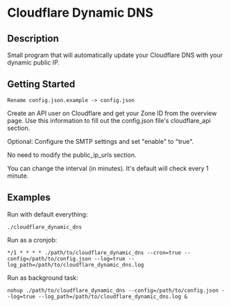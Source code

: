 # Cloudflare Dynamic DNS

## Description
Small program that will automatically update your Cloudflare DNS with your dynamic public IP.

## Getting Started
```
Rename config.json.example -> config.json
```

Create an API user on Cloudflare and get your Zone ID from the overview page.
Use this information to fill out the config.json file's cloudflare_api section.

Optional: Configure the SMTP settings and set "enable" to "true".

No need to modify the public_ip_urls section.

You can change the interval (in minutes). It's default will check every 1 minute.

## Examples
Run with default everything:
```
./cloudflare_dynamic_dns
```

Run as a cronjob:
```
*/1 * * * * ./path/to/cloudflare_dynamic_dns --cron=true --config=/path/to/config.json --log=true --log_path=/path/to/cloudflare_dynamic_dns.log
```

Run as background task:
```
nohup ./path/to/cloudflare_dynamic_dns --config=/path/to/config.json --log=true --log_path=/path/to/cloudflare_dynamic_dns.log &
```

